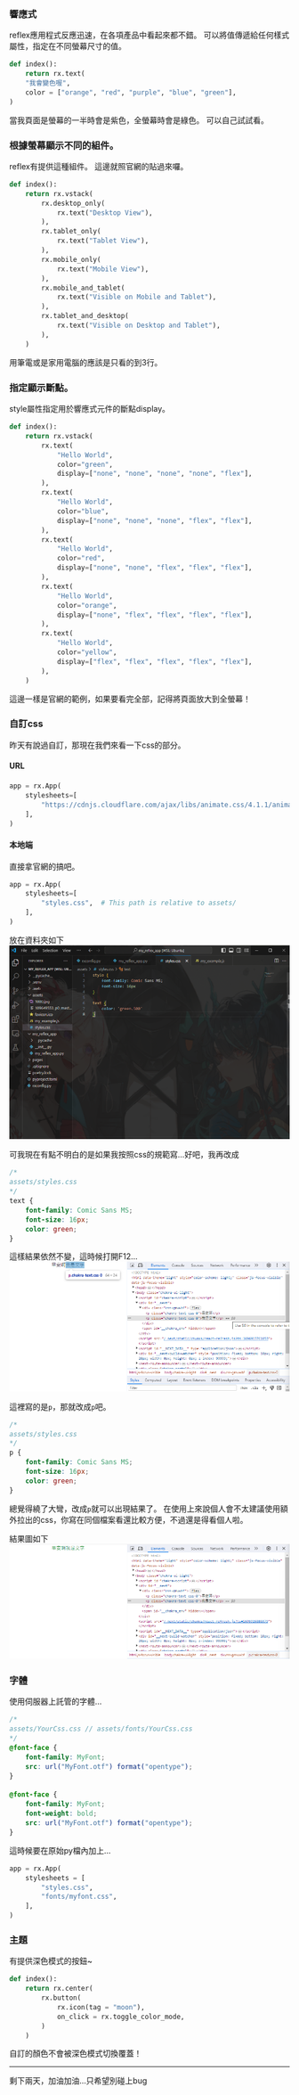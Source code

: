 ### 響應式

reflex應用程式反應迅速，在各項產品中看起來都不錯。
可以將值傳遞給任何樣式屬性，指定在不同螢幕尺寸的值。

```python
def index():
    return rx.text(
    "我會變色喔",
    color = ["orange", "red", "purple", "blue", "green"],
)
```
當我頁面是螢幕的一半時會是紫色，全螢幕時會是綠色。
可以自己試試看。

### 根據螢幕顯示不同的組件。
reflex有提供這種組件。
這邊就照官網的貼過來囉。
```python
def index():
    return rx.vstack(
        rx.desktop_only(
            rx.text("Desktop View"),
        ),
        rx.tablet_only(
            rx.text("Tablet View"),
        ),
        rx.mobile_only(
            rx.text("Mobile View"),
        ),
        rx.mobile_and_tablet(
            rx.text("Visible on Mobile and Tablet"),
        ),
        rx.tablet_and_desktop(
            rx.text("Visible on Desktop and Tablet"),
        ),
    )
```
用筆電或是家用電腦的應該是只看的到3行。

### 指定顯示斷點。
style屬性指定用於響應式元件的斷點display。
```python
def index():
    return rx.vstack(
        rx.text(
            "Hello World",
            color="green",
            display=["none", "none", "none", "none", "flex"],
        ),
        rx.text(
            "Hello World",
            color="blue",
            display=["none", "none", "none", "flex", "flex"],
        ),
        rx.text(
            "Hello World",
            color="red",
            display=["none", "none", "flex", "flex", "flex"],
        ),
        rx.text(
            "Hello World",
            color="orange",
            display=["none", "flex", "flex", "flex", "flex"],
        ),
        rx.text(
            "Hello World",
            color="yellow",
            display=["flex", "flex", "flex", "flex", "flex"],
        ),
    )
```
這邊一樣是官網的範例，如果要看完全部，記得將頁面放大到全螢幕！

### 自訂css

昨天有說過自訂，那現在我們來看一下css的部分。

#### URL
```python
app = rx.App(
    stylesheets=[
        "https://cdnjs.cloudflare.com/ajax/libs/animate.css/4.1.1/animate.min.css",
    ],
)
```

#### 本地端
直接拿官網的搞吧。
```python
app = rx.App(
    stylesheets=[
        "styles.css",  # This path is relative to assets/
    ],
)
```

放在資料夾如下
![Alt text](image.png)

可我現在有點不明白的是如果我按照css的規範寫...好吧，我再改成
```css
/*
assets/styles.css 
*/
text {
    font-family: Comic Sans MS;
    font-size: 16px;
    color: green;
}
```
這樣結果依然不變，這時候打開F12...
![Alt text](image-1.png)

這裡寫的是`p`，那就改成`p`吧。
```css
/*
assets/styles.css 
*/
p {
    font-family: Comic Sans MS;
    font-size: 16px;
    color: green;
}
```

總覺得繞了大彎，改成`p`就可以出現結果了。
在使用上來說個人會不太建議使用額外拉出的css，你寫在同個檔案看還比較方便，不過還是得看個人啦。

結果圖如下
![Alt text](image-2.png)

### 字體

使用伺服器上託管的字體...
```css
/*
assets/YourCss.css // assets/fonts/YourCss.css
*/
@font-face {
    font-family: MyFont;
    src: url("MyFont.otf") format("opentype");
}

@font-face {
    font-family: MyFont;
    font-weight: bold;
    src: url("MyFont.otf") format("opentype");
}
```

這時候要在原始py檔內加上...
```python
app = rx.App(
    stylesheets = [
        "styles.css",
        "fonts/myfont.css",
    ],
)
```

### 主題

有提供深色模式的按鈕~
```python
def index():
    return rx.center(
        rx.button(
            rx.icon(tag = "moon"),
            on_click = rx.toggle_color_mode,
        )
    )
```

自訂的顏色不會被深色模式切換覆蓋！

------------------
剩下兩天，加油加油...只希望別碰上bug


